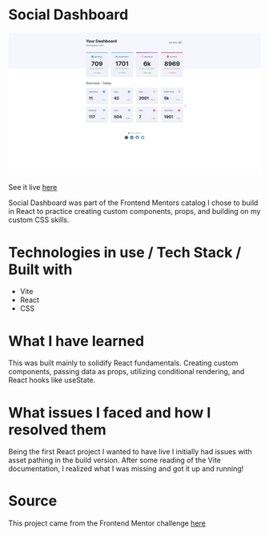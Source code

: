 # Social Dashboard

<img 
  src="https://github.com/christophermorin/assets/blob/86be6bba3d98e410d64a6ca9136870f1ce30bda3/react-social-dashboard.gif" 
  width="800"/>

See it live [here](https://react-social-dashboard.netlify.app/)

  Social Dashboard was part of the Frontend Mentors catalog I chose to build in React to practice creating custom components, props, and building on my custom CSS skills.

# Technologies in use / Tech Stack / Built with

  - Vite
  - React
  - CSS

# What I have learned

This was built mainly to solidify React fundamentals. Creating custom components, passing data as props, utilizing conditional rendering, and React hooks like useState. 

# What issues I faced and how I resolved them

Being the first React project I wanted to have live I initially had issues with asset pathing in the build version. After some reading of the Vite documentation, I realized what I was missing and got it up and running!

# Source

This project came from the Frontend Mentor challenge [here](https://www.frontendmentor.io/challenges/social-media-dashboard-with-theme-switcher-6oY8ozp_H) 
